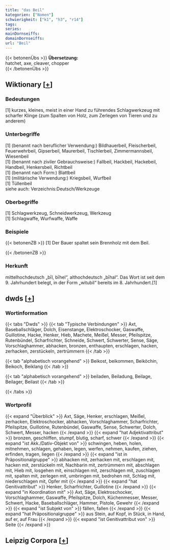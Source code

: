 ```yaml
---
title: "das Beil"
kategorien: ["Nomen"]
schwierigkeit: ["k1", "h3", "r14"]
tags:
series:
mainDornseiffs:
domainDornseiffs:
url: "Beil"
---
```


{{< betonenÜbs >}}
**Übersetzung:**  
hatchet, axe, cleaver, chopper  
{{< /betonenÜbs >}}

## Wiktionary [[+](https://de.wiktionary.org/wiki/Beil)]

### Bedeutungen
[1] kurzes, kleines, meist in einer Hand zu führendes Schlagwerkzeug mit scharfer Klinge (zum Spalten von Holz, zum Zerlegen von Tieren und zu anderem)  

### Unterbegriffe
[1] (benannt nach beruflicher Verwendung:) Bildhauerbeil, Fleischerbeil, Feuerwehrbeil, Gipserbeil, Maurerbeil, Tischlerbeil, Zimmermannsbeil, Wiesenbeil  
[1] (benannt nach ziviler Gebrauchsweise:) Fallbeil, Hackbeil, Hackebeil, Handbeil, Henkersbeil, Richtbeil  
[1] (benannt nach Form:) Blattbeil  
[1] (militärische Verwendung:) Kriegsbeil, Wurfbeil  
[1] Tüllenbeil  
siehe auch: Verzeichnis:Deutsch/Werkzeuge  

### Oberbegriffe
[1] Schlagwerkzeug, Schneidwerkzeug, Werkzeug  
[1] Schlagwaffe, Wurfwaffe, Waffe  

### Beispiele
{{< betonenZB >}}
[1] Der Bauer spaltet sein Brennholz mit dem Beil.  

{{< /betonenZB >}}
### Herkunft
mittelhochdeutsch „bīl, bīhel“, althochdeutsch „bīhal“. Das Wort ist seit dem 9. Jahrhundert belegt, in der Form „witubil“ bereits im 8. Jahrhundert.[1]  



## dwds [[+](https://www.dwds.de/wb/Beil)]

### Wortinformation
{{< tabs "Dwds" >}}
{{< tab "Typische Verbindungen" >}}
Axt, Baseballschläger, Dolch, Eisenstange, Elektroschocker, Gaswaffe, Guillotine, Hacke, Henker, Hieb, Machete, Meißel, Messer, Pfeilspitze, Rutenbündel, Scharfrichter, Schneide, Schwert, Schwerter, Sense, Säge, Vorschlaghammer, abhacken, bronzen, enthaupten, erschlagen, hacken, zerhacken, zerstückeln, zertrümmern
{{< /tab >}}

{{< tab "alphabetisch vorangehend" >}}
Beikost, beikommen, Beiköchin, Beikoch, Beiklang
{{< /tab >}}

{{< tab "alphabetisch vorangehend" >}}
beiladen, Beiladung, Beilage, Beilager, Beilast
{{< /tab >}}

{{< /tabs >}}

### Wortprofil
{{< expand "Überblick" >}} Axt, Säge, Henker, erschlagen, Meißel, zerhacken, Elektroschocker, abhacken, Vorschlaghammer, Scharfrichter, Pfeilspitze, Guillotine, Rutenbündel, Gaswaffe, Sense, Schwerter, Dolch, Schwert, Messer, hacken {{< /expand >}}
{{< expand "hat Adjektivattribut" >}} bronzen, geschliffen, stumpf, blutig, scharf, schwer {{< /expand >}}
{{< expand "ist Akk./Dativ-Objekt von" >}} schwingen, heben, holen, mitnehmen, schlagen, gehaben, legen, werfen, nehmen, kaufen, ziehen, erfinden, tragen, liegen {{< /expand >}}
{{< expand "ist in Präpositionalgruppe" >}} abhacken mit, zerhacken mit, erschlagen mit, hacken mit, zerstückeln mit, Nachbarin mit, zertrümmern mit, abschlagen mit, Hieb mit, losgehen mit, einschlagen mit, zerschlagen mit, zuschlagen mit, spalten mit, zerlegen mit, umbringen mit, bedrohen mit, Schlag mit, niederschlagen mit, Opfer mit {{< /expand >}}
{{< expand "hat Genitivattribut" >}} Henker, Scharfrichter, Guillotine {{< /expand >}}
{{< expand "in Koordination mit" >}} Axt, Säge, Elektroschocker, Vorschlaghammer, Gaswaffe, Pfeilspitze, Dolch, Küchenmesser, Messer, Schwert, Hacke, Baseballschläger, Hammer, Pistole, Gewehr {{< /expand >}}
{{< expand "ist Subjekt von" >}} fällen, fallen {{< /expand >}}
{{< expand "hat Präpositionalgruppe" >}} aus Stein, auf Kopf, in Stück, in Hand, auf er, auf Frau {{< /expand >}}
{{< expand "ist Genitivattribut von" >}} Seite {{< /expand >}}

## Leipzig Corpora [[+](https://corpora.uni-leipzig.de/en/res?word=Beil&corpusId=deu_newscrawl-public_2018)]

